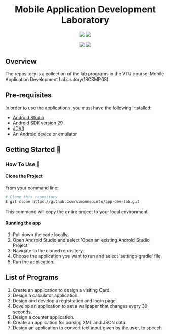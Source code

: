 <h1 align="center">Mobile Application Development Laboratory</h1> 

<p align="center">
<img src="https://img.shields.io/badge/Build-passing-green?style=for-the-badge">
<img src="https://img.shields.io/badge/Built%20using-Android%20Studio-red?style=for-the-badge">
</p>


<p align="center">
<img src="https://forthebadge.com/images/badges/built-for-android.svg">
<img src="https://forthebadge.com/images/badges/made-with-java.svg">
</p>

## Overview
The repository is a collection of the lab programs in the VTU course: Mobile Application Development Laboratory(18CSMP68)

## Pre-requisites 
In order to use the applications, you must have the following installed:

* [Android Studio](https://developer.android.com/studio/index.html)
* Android SDK version 29
* [JDK8](https://www.oracle.com/in/java/technologies/javase/javase-jdk8-downloads.html)
* An Android device or emulator


## Getting Started 🚀

### How To Use 🔧

#### Clone the Project

From your command line:
```bash
# Clone this repository
$ git clone https://github.com/simonnepinto/app-dev-lab.git

```

This command  will copy the entire project to your local environment

#### Running the app

1.  Pull down the code locally.
2.  Open Android Studio and select 'Open an existing Android Studio Project'
3.  Navigate to the cloned repository.
4.  Choose the application you want to run and select 'settings.gradle' file
5.  Run the application.


## List of Programs

1. Create an application to design a visiting Card.
2. Design a calculator application.
3. Design and develop a registration and login page.
4. Develop an application to set a wallpaper that changes every 30 seconds.
5. Design a counter application.
6. Create an application for parsing XML and JSON data.
7. Design an application to convert text input given by the user, to speech
